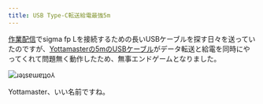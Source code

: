 ```yaml
---
title: USB Type-C転送給電最強5m
---
```

[作業配信](https://www.youtube.com/c/r7kamura)でsigma fp Lを接続するための長いUSBケーブルを探す日々を送っていたのですが、[Yottamasterの5mのUSBケーブル](https://www.amazon.co.jp/dp/B09Y1BY75P)がデータ転送と給電を同時にやってくれて問題無く動作したため、無事エンドゲームとなりました。

![](https://lh5.googleusercontent.com/vIObVIhVRYYgGIRqyAzWfqvDUSH0-diG8wiJbHz3ZiPnSuBoHVwUh2K__wmIaEaPu2CpgbUNBgCYtGuAQpBx3RpmhvR-2ozaM15ViNktbslKoZrxYAbcwQ_j6g5rJmvfYNNtxxGhnT6Elxsz9mQ "ɹǝʇsɐɯɐʇʇo⅄")

Yottamaster、いい名前ですね。
